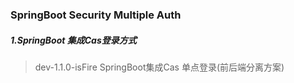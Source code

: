 ### SpringBoot Security Multiple Auth

##### 1.SpringBoot 集成Cas登录方式
> dev-1.1.0-isFire SpringBoot集成Cas 单点登录(前后端分离方案)
